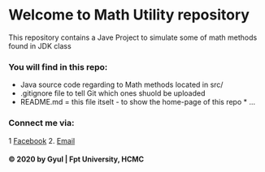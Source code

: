 # Welcome to Math Utility repository
This repository contains a Jave Project to simulate some of 
math methods found in JDK class
### You will find in this repo:
* Java source code regarding to Math methods located in src/
* .gitignore file to tell Git which ones shuold be uploaded
* README.md = this file itselt - to show the home-page of this 
repo * ...
### Connect me via:
1 [Facebook](https://www.facebook.com/leminh.hieu.5811877)
2. [Email](mailto:hieulmse140950@gmail.com)
#### © 2020 by Gyul | Fpt University, HCMC